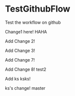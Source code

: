 # TestGithubFlow
Test the workflow on github

Change1 here! HAHA

Add Change 2!

Add Change 3!

Add Change 7!

Add Change 8!
test2

Add ks ksks!

ks's change!
 master
